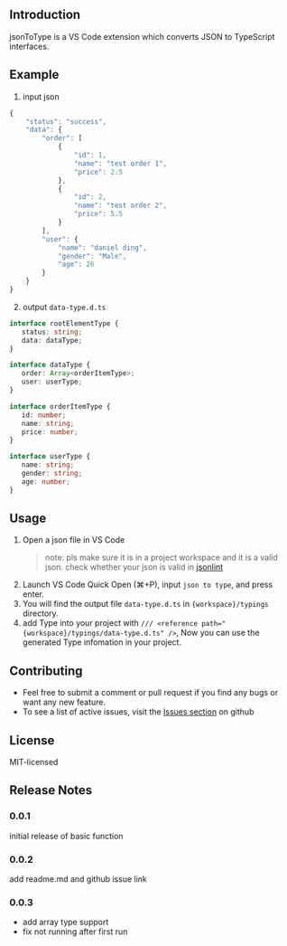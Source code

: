 ## Introduction

jsonToType is a VS Code extension which converts JSON to TypeScript interfaces.

## Example

1. input json

```javascript
{
    "status": "success",
    "data": {
        "order": [
            {
                "id": 1,
                "name": "test order 1",
                "price": 2.5
            },
            {
                "id": 2,
                "name": "test order 2",
                "price": 5.5
            }
        ],
        "user": {
            "name": "daniel ding",
            "gender": "Male",
            "age": 26
        }
    }
}
```

2. output `data-type.d.ts`

```typescript
interface rootElementType {
   status: string;
   data: dataType;
}

interface dataType {
   order: Array<orderItemType>;
   user: userType;
}

interface orderItemType {
   id: number;
   name: string;
   price: number;
}

interface userType {
   name: string;
   gender: string;
   age: number;
}
```

## Usage

1. Open a json file in VS Code
    > note: pls make sure it is in a project workspace and it is a valid json. check whether your json is valid in [jsonlint](http://jsonlint.com/)
2. Launch VS Code Quick Open (⌘+P), input `json to type`, and press enter.
3. You will find the output file `data-type.d.ts` in `{workspace}/typings` directory.
4. add Type into your project with `/// <reference path="{workspace}/typings/data-type.d.ts" />`, Now you can use the generated Type infomation in your project.

## Contributing

* Feel free to submit a comment or pull request if you find any bugs or want any new feature.
* To see a list of active issues, visit the [Issues section](https://github.com/danielding/json-to-type/issues) on github

## License

MIT-licensed

## Release Notes

### 0.0.1

initial release of basic function

### 0.0.2

add readme.md and github issue link

### 0.0.3

* add array type support
* fix not running after first run

